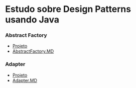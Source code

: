# Estudo sobre Design Patterns usando Java

### Abstract Factory
- [Projeto](https://github.com/angelozero/java-design-patterns/tree/master/abstractfactory)
- [AbstractFactory.MD](https://github.com/angelozero/java-design-patterns/blob/master/AbstractFactory.md)

### Adapter
- [Projeto](https://github.com/angelozero/java-design-patterns/tree/master/adapter)
- [Adapter.MD](https://github.com/angelozero/java-design-patterns/blob/master/Adapter.md)
